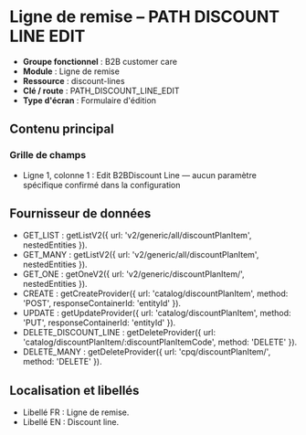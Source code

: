 # Ligne de remise – PATH DISCOUNT LINE EDIT

- **Groupe fonctionnel** : B2B customer care
- **Module** : Ligne de remise
- **Ressource** : discount-lines
- **Clé / route** : PATH_DISCOUNT_LINE_EDIT
- **Type d'écran** : Formulaire d'édition

## Contenu principal
### Grille de champs
- Ligne 1, colonne 1 : Edit B2BDiscount Line — aucun paramètre spécifique confirmé dans la configuration

## Fournisseur de données
- GET_LIST : getListV2({
  url: 'v2/generic/all/discountPlanItem',
  nestedEntities
}).
- GET_MANY : getListV2({
  url: 'v2/generic/all/discountPlanItem',
  nestedEntities
}).
- GET_ONE : getOneV2({
  url: 'v2/generic/discountPlanItem/',
  nestedEntities
}).
- CREATE : getCreateProvider({
  url: 'catalog/discountPlanItem',
  method: 'POST',
  responseContainerId: 'entityId'
}).
- UPDATE : getUpdateProvider({
  url: 'catalog/discountPlanItem',
  method: 'PUT',
  responseContainerId: 'entityId'
}).
- DELETE_DISCOUNT_LINE : getDeleteProvider({
  url: 'catalog/discountPlanItem/:discountPlanItemCode',
  method: 'DELETE'
}).
- DELETE_MANY : getDeleteProvider({
  url: 'cpq/discountPlanItem/',
  method: 'DELETE'
}).

## Localisation et libellés
- Libellé FR : Ligne de remise.
- Libellé EN : Discount line.